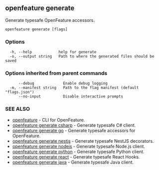 <!-- markdownlint-disable-file -->
<!-- WARNING: THIS DOC IS AUTO-GENERATED. DO NOT EDIT! -->
## openfeature generate

Generate typesafe OpenFeature accessors.

```
openfeature generate [flags]
```

### Options

```
  -h, --help            help for generate
  -o, --output string   Path to where the generated files should be saved
```

### Options inherited from parent commands

```
      --debug             Enable debug logging
  -m, --manifest string   Path to the flag manifest (default "flags.json")
      --no-input          Disable interactive prompts
```

### SEE ALSO

* [openfeature](openfeature.md)	 - CLI for      OpenFeature.
* [openfeature generate csharp](openfeature_generate_csharp.md)	 - Generate typesafe C# client.
* [openfeature generate go](openfeature_generate_go.md)	 - Generate typesafe accessors for OpenFeature.
* [openfeature generate nestjs](openfeature_generate_nestjs.md)	 - Generate typesafe NestJS decorators.
* [openfeature generate nodejs](openfeature_generate_nodejs.md)	 - Generate typesafe Node.js client.
* [openfeature generate python](openfeature_generate_python.md)	 - Generate typesafe Python client.
* [openfeature generate react](openfeature_generate_react.md)	 - Generate typesafe React Hooks.
* [openfeature generate java](openfeature_generate_java.md)	 - Generate typesafe Java client.

